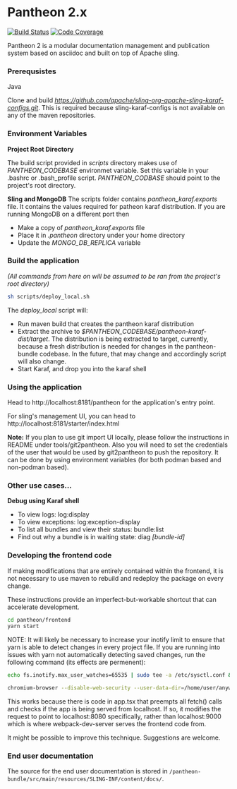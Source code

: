 # Pantheon 2.x

[![Build Status](https://travis-ci.org/redhataccess/pantheon.png)](https://travis-ci.org/redhataccess/pantheon)
[![Code Coverage](https://codecov.io/gh/redhataccess/pantheon/branch/master/graph/badge.svg)](https://codecov.io/github/redhataccess/pantheon?branch=master)

Pantheon 2 is a modular documentation management and publication system based on asciidoc
and built on top of Apache sling.

### Prerequsistes
Java

Clone and build _https://github.com/apache/sling-org-apache-sling-karaf-configs.git_. This is required because sling-karaf-configs is not available on any of the maven repositories.
### Environment Variables
**Project Root Directory**

The build script provided in _scripts_ directory makes use of _PANTHEON_CODEBASE_ environmet variable. Set this variable in your .bashrc or .bash_profile script. _PANTHEON_CODBASE_ should point to the project's root directory.

**Sling and MongoDB**
The scripts folder contains _pantheon_karaf.exports_ file. It contains the values required for patheon karaf distribution. If you are running MongoDB on a different port then
- Make a copy of _pantheon_karaf.exports_ file 
- Place it in _.pantheon_ directory under your home directory
- Update the _MONGO_DB_REPLICA_ variable

### Build the application
_(All commands from here on will be assumed to be ran from the project's root directory)_

```sh
sh scripts/deploy_local.sh
```
The _deploy_local_ script will:
- Run maven build that creates the pantheon karaf distribution
- Extract the archive to _$PANTHEON_CODEBASE/pantheon-karaf-dist/target_. The distribution is being extracted to target, currently, because a fresh distribution is needed for changes in the pantheon-bundle codebase. In the future, that may change and accordingly script will also change.
- Start Karaf, and drop you into the karaf shell
### Using the application

Head to http://localhost:8181/pantheon for the application's entry point.

For sling's management UI, you can head to http://localhost:8181/starter/index.html

**Note:** If you plan to use git import UI locally, please follow the instructions in README under tools/git2pantheon. Also you will need to set the credentials of the user that would be used by git2pantheon to push the repository. It can be done by using environment variables (for both podman based and non-podman based).

### Other use cases...


**Debug using Karaf shell**
- To view logs: log:display
- To view exceptions: log:exception-display
- To list all bundles and view their status: bundle:list
- Find out why a bundle is in waiting state: diag _[bundle-id]_

### Developing the frontend code

If making modifications that are entirely contained within the frontend, it is not necessary to use maven to rebuild and redeploy the package on every change.

These instructions provide an imperfect-but-workable shortcut that can accelerate development.

```sh
cd pantheon/frontend
yarn start
```

NOTE: It will likely be necessary to increase your inotify limit to ensure that yarn is able to detect changes in every project file.
If you are running into issues with yarn not automatically detecting saved changes, run the following command (its effects are permenent):
```sh
echo fs.inotify.max_user_watches=65535 | sudo tee -a /etc/sysctl.conf && sudo sysctl -p
```

```sh
chromium-browser --disable-web-security --user-data-dir=/home/user/anywhere/chromeDev/ &
```

This works because there is code in app.tsx that preempts all fetch() calls and checks if the app is being served from localhost. If so, it modifies the request to point to localhost:8080 specifically, rather than localhost:9000 which is where webpack-dev-server serves the frontend code from.

It might be possible to improve this technique. Suggestions are welcome.

### End user documentation

The source for the end user documentation is stored in `/pantheon-bundle/src/main/resources/SLING-INF/content/docs/`.
